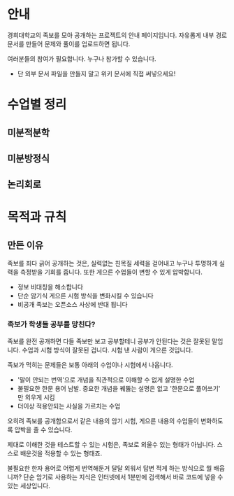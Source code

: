 <!-- TITLE: 족보 아카이브 -->
<!-- SUBTITLE: 경희대학교 족보 공개 프로젝트 안내 페이지 입니다. -->

# 안내
경희대학교의 족보를 모아 공개하는 프로젝트의 안내 페이지입니다.
자유롭게 내부 경로 문서를 만들어 문제와 풀이를 업로드하면 됩니다.

여러분들의 참여가 필요합니다. 누구나 참가할 수 있습니다.

- 단 외부 문서 파일을 만들지 말고 위키 문서에 직접 써넣으세요!

# 수업별 정리

## 미분적분학

## 미분방정식

## 논리회로


# 목적과 규칙

## 만든 이유
족보를 죄다 긁어 공개하는 것은, 실력없는 친목질 세력을 걷어내고 누구나 투명하게 실력을 측정받을 기회를 줍니다.
또한 게으른 수업들이 변할 수 있게 압박합니다.

- 정보 비대칭을 해소합니다
- 단순 암기식 게으른 시험 방식을 변화시킬 수 있습니다
- 비공개 족보는 오픈소스 사상에 반대 됩니다

### 족보가 학생들 공부를 망친다?

족보를 완전 공개하면 다들 족보만 보고 공부할테니 공부가 안된다는 것은 잘못된 말입니다.
수업과 시험 방식이 잘못된 겁니다. 시험 낸 사람이 게으른 것입니다.

족보가 먹히는 문제들은 보통 아래의 수업이나 시험에서 나옵니다.
* '말이 안되는 번역'으로 개념을 직관적으로 이해할 수 없게 설명한 수업
* 불필요한 한문 용어 남발. 중요한 개념을 꿰뚫는 설명은 없고 '한문으로 풀어쓰기' 만 외우게 시킴
* 더이상 적용안되는 사실을 가르치는 수업

오히려 족보를 공개함으로서 같은 내용의 암기 시험, 게으른 내용의 수업들이 변화하도록 압박을 줄 수 있습니다.

제대로 이해한 것을 테스트할 수 있는 시험은, 족보로 외울수 있는 형태가 아닙니다.
스스로 배운것을 적용할 수 있는 형태죠.

불필요한 한자 용어로 어렵게 번역해둔거 달달 외워서 답변 적게 하는 방식으로 뭘 배웁니까?
단순 암기로 사용하는 지식은 인터넷에서 1분만에 검색해서 바로 코드에 넣을 수 있는 세상입니다.
